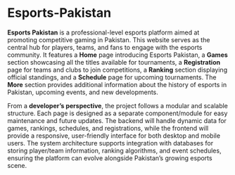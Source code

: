 # Esports-Pakistan
**Esports Pakistan** is a professional-level esports platform aimed at promoting competitive gaming in Pakistan. This website serves as the central hub for players, teams, and fans to engage with the esports community. It features a **Home** page introducing Esports Pakistan, a **Games** section showcasing all the titles available for tournaments, a **Registration** page for teams and clubs to join competitions, a **Ranking** section displaying official standings, and a **Schedule** page for upcoming tournaments. The **More** section provides additional information about the history of esports in Pakistan, upcoming events, and new developments.

From a **developer’s perspective**, the project follows a modular and scalable structure. Each page is designed as a separate component/module for easy maintenance and future updates. The backend will handle dynamic data for games, rankings, schedules, and registrations, while the frontend will provide a responsive, user-friendly interface for both desktop and mobile users. The system architecture supports integration with databases for storing player/team information, ranking algorithms, and event schedules, ensuring the platform can evolve alongside Pakistan’s growing esports scene.

